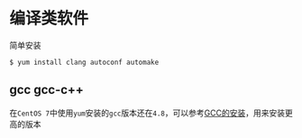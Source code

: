 
# 编译类软件

简单安装

```
$ yum install clang autoconf automake
```

## gcc gcc-c++

在`CentOS 7`中使用`yum`安装的`gcc`版本还在`4.8`，可以参考[GCC的安装](/chapter-started/服务器「必要组建」和「开放端口」/gcc.md)，用来安装更高的版本



